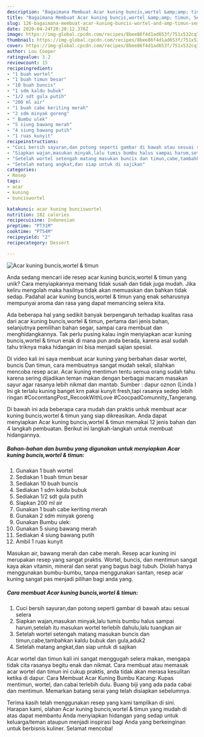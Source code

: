 ```yaml
---
description: "Bagaimana Membuat Acar kuning buncis,wortel &amp;amp; timun, Sempurna"
title: "Bagaimana Membuat Acar kuning buncis,wortel &amp;amp; timun, Sempurna"
slug: 126-bagaimana-membuat-acar-kuning-buncis-wortel-and-amp-timun-sempurna
date: 2020-04-24T20:20:12.376Z
image: https://img-global.cpcdn.com/recipes/8bee86f4d1ad653f/751x532cq70/acar-kuning-bunciswortel-timun-foto-resep-utama.jpg
thumbnail: https://img-global.cpcdn.com/recipes/8bee86f4d1ad653f/751x532cq70/acar-kuning-bunciswortel-timun-foto-resep-utama.jpg
cover: https://img-global.cpcdn.com/recipes/8bee86f4d1ad653f/751x532cq70/acar-kuning-bunciswortel-timun-foto-resep-utama.jpg
author: Lou Cooper
ratingvalue: 3.2
reviewcount: 15
recipeingredient:
- "1 buah wortel"
- "1 buah timun besar"
- "10 buah buncis"
- "1 sdm kaldu bubuk"
- "1/2 sdt gula putih"
- "200 ml air"
- "1 buah cabe keriting merah"
- "2 sdm minyak goreng"
- " Bumbu ulek"
- "5 siung bawang merah"
- "4 siung bawang putih"
- "1 ruas kunyit"
recipeinstructions:
- "Cuci bersih sayuran,dan potong seperti gambar di bawah atau sesuai selera"
- "Siapkan wajan,masukan minyak,lalu tumis bumbu halus sampai harum,setelah itu masukan wortel terlebih dahulu,lalu tuangkan air"
- "Setelah wortel setengah matang masukan buncis dan timun,cabe,tambahkan kaldu bubuk dan gula,aduk2"
- "Setelah matang angkat,dan siap untuk di sajikan"
categories:
- Resep
tags:
- acar
- kuning
- bunciswortel

katakunci: acar kuning bunciswortel 
nutrition: 182 calories
recipecuisine: Indonesian
preptime: "PT31M"
cooktime: "PT54M"
recipeyield: "2"
recipecategory: Dessert

---
```



![Acar kuning buncis,wortel &amp; timun](https://img-global.cpcdn.com/recipes/8bee86f4d1ad653f/751x532cq70/acar-kuning-bunciswortel-timun-foto-resep-utama.jpg)

Anda sedang mencari ide resep acar kuning buncis,wortel &amp; timun yang unik? Cara menyiapkannya memang tidak susah dan tidak juga mudah. Jika keliru mengolah maka hasilnya tidak akan memuaskan dan bahkan tidak sedap. Padahal acar kuning buncis,wortel &amp; timun yang enak seharusnya mempunyai aroma dan rasa yang dapat memancing selera kita.

Ada beberapa hal yang sedikit banyak berpengaruh terhadap kualitas rasa dari acar kuning buncis,wortel &amp; timun, pertama dari jenis bahan, selanjutnya pemilihan bahan segar, sampai cara membuat dan menghidangkannya. Tak perlu pusing kalau ingin menyiapkan acar kuning buncis,wortel &amp; timun enak di mana pun anda berada, karena asal sudah tahu triknya maka hidangan ini bisa menjadi sajian spesial.

Di video kali ini saya membuat acar kuning yang berbahan dasar wortel, buncis Dan timun, cara membuatnya sangat mudah sekali, silahkan mencoba resep acar. Acar kuning mentimun tentu semua orang sudah tahu karena sering dijadikan teman makan dengan berbagai macam masakan sayur agar rasanya lebih nikmat dan mantab. Sumber : dapur oznon (Linda ) Ini gk terlalu kuning banget krn pakai kunyit fresh,tapi rasanya sedep lebih ringan #CocomtangPost_RecookWithLove #CoocpadComunnity_Tangerang.


Di bawah ini ada beberapa cara mudah dan praktis untuk membuat acar kuning buncis,wortel &amp; timun yang siap dikreasikan. Anda dapat menyiapkan Acar kuning buncis,wortel &amp; timun memakai 12 jenis bahan dan 4 langkah pembuatan. Berikut ini langkah-langkah untuk membuat hidangannya.

<!--inarticleads1-->

##### Bahan-bahan dan bumbu yang digunakan untuk menyiapkan Acar kuning buncis,wortel &amp; timun:

1. Gunakan 1 buah wortel
1. Sediakan 1 buah timun besar
1. Sediakan 10 buah buncis
1. Sediakan 1 sdm kaldu bubuk
1. Sediakan 1/2 sdt gula putih
1. Siapkan 200 ml air
1. Gunakan 1 buah cabe keriting merah
1. Gunakan 2 sdm minyak goreng
1. Gunakan  Bumbu ulek:
1. Gunakan 5 siung bawang merah
1. Sediakan 4 siung bawang putih
1. Ambil 1 ruas kunyit


Masukan air, bawang merah dan cabe merah. Resep acar kuning ini merupakan resep yang sangat praktis. Wortel, buncis, dan mentimun sangat kaya akan vitamin, mineral dan serat yang bagus bagi tubuh. Diolah hanya menggunakan bumbu-bumbu, tanpa menggunakan santan, resep acar kuning sangat pas menjadi pilihan bagi anda yang. 

<!--inarticleads2-->

##### Cara membuat Acar kuning buncis,wortel &amp; timun:

1. Cuci bersih sayuran,dan potong seperti gambar di bawah atau sesuai selera
1. Siapkan wajan,masukan minyak,lalu tumis bumbu halus sampai harum,setelah itu masukan wortel terlebih dahulu,lalu tuangkan air
1. Setelah wortel setengah matang masukan buncis dan timun,cabe,tambahkan kaldu bubuk dan gula,aduk2
1. Setelah matang angkat,dan siap untuk di sajikan


Acar wortel dan timun kali ini sangat menggugah selera makan, mengapa tidak cita rasanya begitu enak dan nikmat. Cara membuat atau memasak acar wortel dan timun ini cukup praktis, anda tidak akan merasa kesulitan ketika di dapur. Cara Membuat Acar Kuning Bumbu Kacang: Kupas mentimun, wortel, dan cabai terlebih dulu. Buang biji yang ada pada cabai dan mentimun. Memarkan batang serai yang telah disiapkan sebelumnya. 

Terima kasih telah menggunakan resep yang kami tampilkan di sini. Harapan kami, olahan Acar kuning buncis,wortel &amp; timun yang mudah di atas dapat membantu Anda menyiapkan hidangan yang sedap untuk keluarga/teman ataupun menjadi inspirasi bagi Anda yang berkeinginan untuk berbisnis kuliner. Selamat mencoba!
